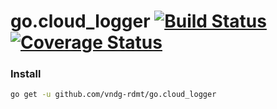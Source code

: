 # go.cloud_logger [![Build Status][ci-img]][ci] [![Coverage Status][cov-img]][cov]

### Install

```bash
go get -u github.com/vndg-rdmt/go.cloud_logger
```


[ci-img]: https://github.com/vndg-rdmt/go.cloud_logger/actions/workflows/ci.yml/badge.svg

[ci]: https://github.com/vndg-rdmt/go.cloud_logger/actions/workflows/ci.yml

[cov-img]: https://codecov.io/gh/vndg-rdmt/go.cloud_logger/branch/main/graph/badge.svg?token=P0ZUmJlZCV

[cov]: https://codecov.io/gh/vndg-rdmt/go.cloud_logger#go.cloud_logger